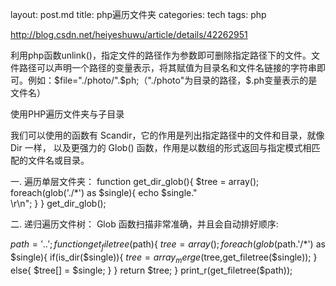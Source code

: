 layout: post.md
title: php遍历文件夹
categories: tech
tags: php

http://blog.csdn.net/heiyeshuwu/article/details/42262951


利用php函数unlink()，指定文件的路径作为参数即可删除指定路径下的文件。文件路径可以声明一个路径的变量表示，将其赋值为目录名和文件名链接的字符串即可。例如：$file="./photo/".$ph;（"./photo"为目录的路径，$.ph变量表示的是文件名）
<?php
$file="./photo/".$_REQUEST["name1"];
echo  $file;
 $result = @unlink ($file); 
if($result == false){
echo  "删除成功";
}
else{
echo  "删除失败";
}
?>


使用PHP遍历文件夹与子目录

我们可以使用的函数有 Scandir，它的作用是列出指定路径中的文件和目录，就像 Dir 一样，
以及更强力的 Glob() 函数，作用是以数组的形式返回与指定模式相匹配的文件名或目录。 

一. 遍历单层文件夹： 
function get_dir_glob(){ 
$tree = array(); 
foreach(glob('./*') as $single){ 
echo $single."<br/>\r\n"; 
} 
} 
get_dir_glob(); 

二. 递归遍历文件树： 
Glob 函数扫描非常准确，并且会自动排好顺序:

$path = '..'; 
function get_filetree($path){ 
$tree = array(); 
foreach(glob($path.'/*') as $single){ 
if(is_dir($single)){ 
$tree = array_merge($tree,get_filetree($single)); 
} 
else{ 
$tree[] = $single; 
} 
} 
return $tree; 
} 
print_r(get_filetree($path)); 